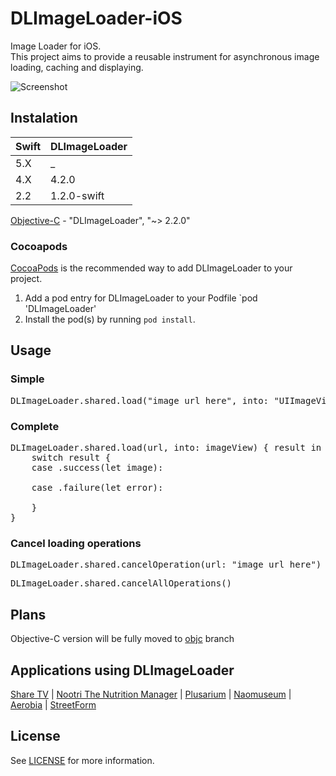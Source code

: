 DLImageLoader-iOS
=================

Image Loader for iOS. <br/>
This project aims to provide a reusable instrument for asynchronous image loading, caching and displaying.

![Screenshot](https://raw.githubusercontent.com/AndreyLunevich/DLImageLoader-iOS/master/dlil.png)

## Instalation

| Swift | DLImageLoader |
| ----- | ------------- |
| 5.X   | _             |
| 4.X   | 4.2.0         |
| 2.2   | 1.2.0-swift   |

[Objective-C](https://github.com/AndreyLunevich/DLImageLoader-iOS/tree/objc) - "DLImageLoader", "~> 2.2.0"

### Cocoapods

[CocoaPods](http://cocoapods.org) is the recommended way to add DLImageLoader to your project.

1. Add a pod entry for DLImageLoader to your Podfile `pod 'DLImageLoader'
2. Install the pod(s) by running `pod install`.

## Usage

### Simple

<pre>
DLImageLoader.shared.load("image_url_here", into: "UIImageView here")
</pre>

### Complete

<pre>
DLImageLoader.shared.load(url, into: imageView) { result in
    switch result {
    case .success(let image):

    case .failure(let error):

    }
}
</pre>

### Cancel loading operations

<pre>
DLImageLoader.shared.cancelOperation(url: "image_url_here")
</pre>

<pre>
DLImageLoader.shared.cancelAllOperations()
</pre>


## Plans

Objective-C version will be fully moved to [objc](https://github.com/AndreyLunevich/DLImageLoader-iOS/tree/objc) branch

## Applications using DLImageLoader

[Share TV](https://itunes.apple.com/br/app/share-tv-rede-social-para/id1097456577?mt=8) |
[Nootri The Nutrition Manager](https://itunes.apple.com/US/app/id912109727?mt=8) |
[Plusarium](https://itunes.apple.com/us/app/plusarium/id901280642?l=ru&ls=1&mt=8) |
[Naomuseum](https://itunes.apple.com/ru/app/naomuseum/id847290457?mt=8) | [Aerobia](https://itunes.apple.com/us/app/aerobia/id566375588?mt=8) | [StreetForm](https://itunes.apple.com/us/app/easy/id874395902?ls=1&mt=8)

## License

See [LICENSE](https://github.com/AndreyLunevich/DLImageLoader-iOS/blob/master/LICENSE) for more information.